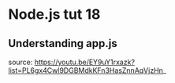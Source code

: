 ﻿# Node.js tut 18
## Understanding app.js

source: https://youtu.be/EY9uY1rxazk?list=PL6gx4Cwl9DGBMdkKFn3HasZnnAqVjzHn_



